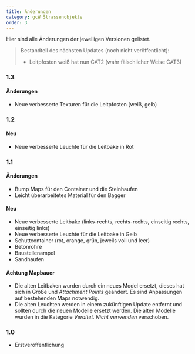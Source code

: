 ```yaml
---
title: Änderungen
category: gcW Strassenobjekte
order: 3
---
```


Hier sind alle Änderungen der jeweiligen Versionen gelistet.

> Bestandteil des nächsten Updates (noch nicht veröffentlicht):
> - Leitpfosten weiß hat nun CAT2 (wahr fälschlicher Weise CAT3)
>

### 1.3
#### Änderungen
- Neue verbesserte Texturen für die Leitpfosten (weiß, gelb)

### 1.2
#### Neu
- Neue verbesserte Leuchte für die Leitbake in Rot

### 1.1
#### Änderungen
- Bump Maps für den Container und die Steinhaufen
- Leicht überarbeitetes Material für den Bagger

#### Neu
- Neue verbesserte Leitbake (links-rechts, rechts-rechts, einseitig rechts, einseitig links)
- Neue verbesserte Leuchte für die Leitbake in Gelb
- Schuttcontainer (rot, orange, grün, jeweils voll und leer)
- Betonrohre
- Baustellenampel
- Sandhaufen

#### Achtung Mapbauer
- Die alten Leitbaken wurden durch ein neues Model ersetzt, dieses hat sich in Größe und _Attachment Points_ geändert. Es sind Anpassungen auf bestehenden Maps notwendig.
- Die alten Leuchten werden in einem zukünftigen Update entfernt und sollten durch die neuen Modelle ersetzt werden. Die alten Modelle wurden in die Kategorie _Veraltet. Nicht verwenden_ verschoben.

### 1.0
- Erstveröffentlichung